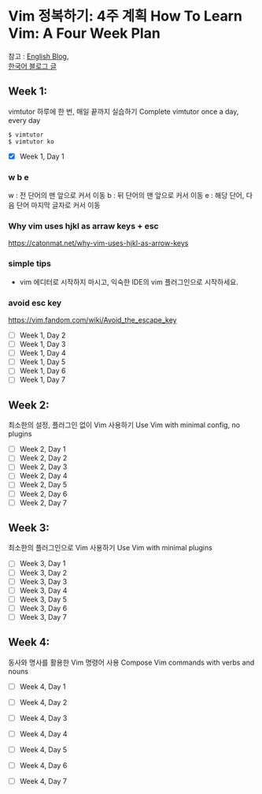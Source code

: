 # Vim 정복하기: 4주 계획 How To Learn Vim: A Four Week Plan

참고 : [English Blog](https://medium.com/actualize-network/how-to-learn-vim-a-four-week-plan-cd8b376a9b85),  
 [한국어 블로그 글](https://medium.com/@jungseobshin/vim-%EB%B0%B0%EC%9A%B0%EB%8A%94-%EB%B2%95-4%EC%A3%BC-%EA%B3%84%ED%9A%8D-77f3f7e263f7)

## Week 1: 
vimtutor 하루에 한 번, 매일 끝까지 실습하기 
Complete vimtutor once a day, every day

```
$ vimtutor
$ vimtutor ko
```

- [x] Week 1, Day 1
### w b e
w : 전 단어의 맨 앞으로 커서 이동
b : 뒤 단어의 맨 앞으로 커서 이동 
e : 해당 단어, 다음 단어 마지막 글자로 커서 이동 

### Why vim uses hjkl as arraw keys + esc 
https://catonmat.net/why-vim-uses-hjkl-as-arrow-keys

### simple tips 
- vim 에디터로 시작하지 마시고, 익숙한 IDE의 vim 플러그인으로 시작하세요. 

### avoid esc key 
https://vim.fandom.com/wiki/Avoid_the_escape_key 

- [ ] Week 1, Day 2
- [ ] Week 1, Day 3
- [ ] Week 1, Day 4
- [ ] Week 1, Day 5
- [ ] Week 1, Day 6
- [ ] Week 1, Day 7

## Week 2: 
최소한의 설정, 플러그인 없이 Vim 사용하기
Use Vim with minimal config, no plugins

- [ ] Week 2, Day 1
- [ ] Week 2, Day 2
- [ ] Week 2, Day 3
- [ ] Week 2, Day 4
- [ ] Week 2, Day 5
- [ ] Week 2, Day 6
- [ ] Week 2, Day 7

## Week 3:
최소한의 플러그인으로 Vim 사용하기
Use Vim with minimal plugins

- [ ] Week 3, Day 1
- [ ] Week 3, Day 2
- [ ] Week 3, Day 3
- [ ] Week 3, Day 4
- [ ] Week 3, Day 5
- [ ] Week 3, Day 6
- [ ] Week 3, Day 7

## Week 4:
동사와 명사를 활용한 Vim 명령어 사용
Compose Vim commands with verbs and nouns

- [ ] Week 4, Day 1
- [ ] Week 4, Day 2
- [ ] Week 4, Day 3
- [ ] Week 4, Day 4
- [ ] Week 4, Day 5
- [ ] Week 4, Day 6
- [ ] Week 4, Day 7

